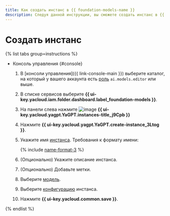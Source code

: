 ```yaml
---
title: Как создать инстанс в {{ foundation-models-name }}
description: Следуя данной инструкции, вы сможете создать инстанс в {{ foundation-models-name }} в консоли управления.
---
```


# Создать инстанс

{% list tabs group=instructions %}

- Консоль управления {#console}

  1. В [консоли управления]({{ link-console-main }}) выберите каталог, на который у вашего аккаунта есть [роль](../../security/index.md#ai-models-editor) `ai.models.editor` или выше.
  1. В списке сервисов выберите **{{ ui-key.yacloud.iam.folder.dashboard.label_foundation-models }}**.
  1. На панели слева нажмите ![image](../../../_assets/console-icons/server.svg) **{{ ui-key.yacloud.yagpt.YaGPT.instances-title_j9Cpb }}**
  1. Нажмите **{{ ui-key.yacloud.yagpt.YaGPT.create-instance_3Ltog }}**.
  1. Укажите имя [инстанса](../../concepts/generation/dedicated-instance.md). Требования к формату имени:

      {% include [name-format-3](../../../_includes/name-format-3.md) %}

  1. (Опционально) Укажите описание инстанса.
  1. (Опционально) Добавьте метки.
  1. Выберите [модель](../../concepts/generation/dedicated-instance.md#models).
  1. Выберите [конфигурацию](../../concepts/generation/dedicated-instance.md#config) инстанса.
  1. Нажмите **{{ ui-key.yacloud.common.save }}**.

{% endlist %}